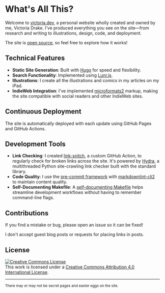 # What's All This?

Welcome to [victoria.dev](https://victoria.dev), a personal website wholly created and owned by me, Victoria Drake. I've produced everything you see on the site—from research and writing to illustrations, design, code, and deployment.

The site is [open source](https://github.com/victoriadrake/victoriadrake.github.io), so feel free to explore how it works!

## Technical Features

- **Static Site Generation**: Built with [Hugo](https://gohugo.io/) for speed and flexibility.
- **Search Functionality**: Implemented using [Lunr.js](https://lunrjs.com).
- **Illustrations**: I create all the illustrations and comics in my articles on my iPad.
- **IndieWeb Integration**: I've implemented [microformats2](https://microformats.org/wiki/Main_Page) markup, making the site compatible with social readers and other IndieWeb sites.

## Continuous Deployment

The site is automatically deployed with each update using GitHub Pages and GitHub Actions.

## Development Tools

- **Link Checking**: I created [link-snitch](https://github.com/victoriadrake/link-snitch), a custom GitHub Action, to regularly check for broken links across the site. It's powered by [Hydra](https://github.com/victoriadrake/hydra-link-checker), a multithreaded Python site-crawling link checker built with the standard library.
- **Code Quality**: I use the [pre-commit framework](https://pre-commit.com/) with [markdownlint-cli2](https://github.com/DavidAnson/markdownlint-cli2) to maintain content quality.
- **Self-Documenting Makefile**: A [self-documenting Makefile](https://victoria.dev/posts/how-to-create-a-self-documenting-makefile/) helps streamline development workflows without having to remember command-line flags.

## Contributions

If you find a mistake or bug, please open an issue so it can be fixed!

I don't accept guest blog posts or requests for placing links in posts.

## License

<a rel="license" href="http://creativecommons.org/licenses/by/4.0/"><img alt="Creative Commons License" style="border-width:0" src="https://i.creativecommons.org/l/by/4.0/88x31.png" /></a><br />
This work is licensed under a [Creative Commons Attribution 4.0 International License](http://creativecommons.org/licenses/by/4.0/).

---

<sub>There may or may not be secret pages and easter eggs on the site.</sub>
